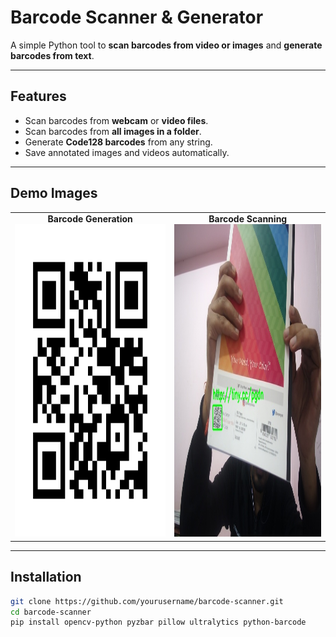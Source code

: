 # Barcode Scanner & Generator

A simple Python tool to **scan barcodes from video or images** and **generate barcodes from text**.  

---

## Features

- Scan barcodes from **webcam** or **video files**.  
- Scan barcodes from **all images in a folder**.  
- Generate **Code128 barcodes** from any string.  
- Save annotated images and videos automatically.  

---

## Demo Images

<table>
<tr>
<td align="center">
<b>Barcode Generation</b><br>
<img src="https://github.com/Gaurav14cs17/QRCode_BARCode_Gen-Scanner/blob/main/QR_Code/images/p1.png" width="500" height="500" />
</td>
<td align="center">
<b>Barcode Scanning</b><br>
<img src="https://github.com/Gaurav14cs17/QRCode_BARCode_Gen-Scanner/blob/main/QR_Code/images/p2.jpg" width="500" height="500" />
</td>
</tr>
</table>

---

## Installation

```bash
git clone https://github.com/yourusername/barcode-scanner.git
cd barcode-scanner
pip install opencv-python pyzbar pillow ultralytics python-barcode

